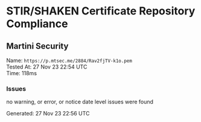 # STIR/SHAKEN Certificate Repository Compliance

## Martini Security

Name: `https://p.mtsec.me/2884/Rav2fjTV-k1o.pem`\
Tested At: 27 Nov 23 22:54 UTC\
Time: 118ms

### Issues

no warning, or error, or notice date level issues were found

Generated: 27 Nov 23 22:56 UTC